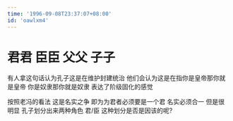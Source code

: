 ```yaml
---
time: '1996-09-08T23:37:07+08:00'
id: 'oawlxm4'
---
```


# 君君 臣臣 父父 子子
有人拿这句话认为孔子这是在维护封建统治 他们会认为这是在指你是皇帝那你就是皇帝 你是奴隶那你就是奴隶 表达了阶级固化的感觉

按照老冯的看法 这是名实之争 即为为君者必须要是一个君 名实必须合一 但是很明显 孔子划分出来两种角色 君/臣 这种划分是否是因该的呢?